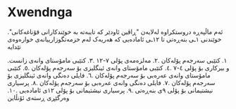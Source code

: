 # Xwendnga
."ئەم ماڵپەڕە دروستکراوە لەلایەن "ڕاڤین ئاودێر
کە تایبەتە بە خوێندکارانی قۆناغەکانی خوێندنی ١ـی بنەڕەتی تا ١٢ـی ئامادەیی کە هەریەک لەم خزمەتگوزارییانەی خوارەوەی تێدایە

.١. کتێبی سەرجەم پۆلەکان
.٢. مەلزەمەی پۆلی ٧-١٢
.٣. کتێبی مامۆستای وانەی زانست و بیرکاری بۆ پۆلی ٤-٧
.٤. کتێبی مامۆستای وانەی ئینگلیزی بۆ سەرجەم پۆلەکان
.٥. کتێبی مامۆستای وانەی عەرەبی بۆ سەرجەم پۆلەکان
.٦. فایلی دەنگی وانەی ئینگلیزی بۆ سەرجەم پۆلەکان
.٧. فایلی دەنگی وانەی عەرەبی بۆ سەرجەم پۆلەکان
.٨. پرسیاری نیشتیمانی بۆ پۆلی ٩ی بنەڕەتی
.٩. پرسیاری نیشتیمانی بۆ پۆلی ١٢ی ئامادەیی
.١٠. وەرگێڕی ڕستەی ئۆنڵاین
